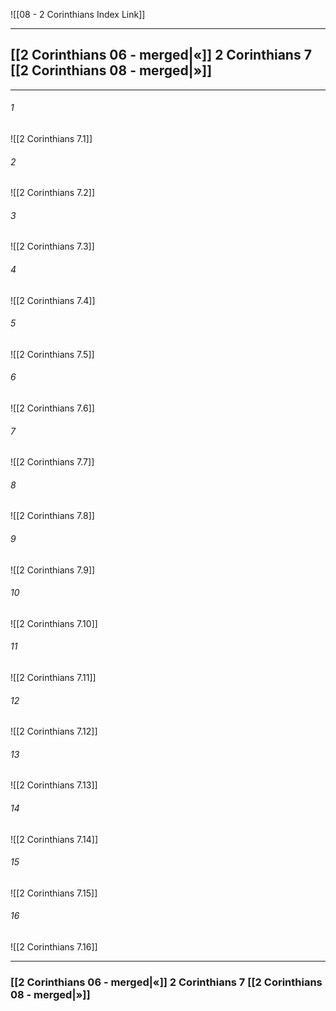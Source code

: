 ![[08 - 2 Corinthians Index Link]]

---
##  [[2 Corinthians 06 - merged|«]] 2 Corinthians 7 [[2 Corinthians 08 - merged|»]]

---

###### 1
![[2 Corinthians 7.1]] 

###### 2
![[2 Corinthians 7.2]] 

###### 3
![[2 Corinthians 7.3]] 

###### 4
![[2 Corinthians 7.4]]

###### 5 
![[2 Corinthians 7.5]] 

###### 6
![[2 Corinthians 7.6]] 

###### 7
![[2 Corinthians 7.7]] 

###### 8
![[2 Corinthians 7.8]] 

###### 9
![[2 Corinthians 7.9]] 

###### 10
![[2 Corinthians 7.10]] 

###### 11
![[2 Corinthians 7.11]] 

###### 12
![[2 Corinthians 7.12]]

###### 13
![[2 Corinthians 7.13]] 

###### 14
![[2 Corinthians 7.14]] 

###### 15
![[2 Corinthians 7.15]]

###### 16
![[2 Corinthians 7.16]] 


---
###  [[2 Corinthians 06 - merged|«]] 2 Corinthians 7 [[2 Corinthians 08 - merged|»]]
